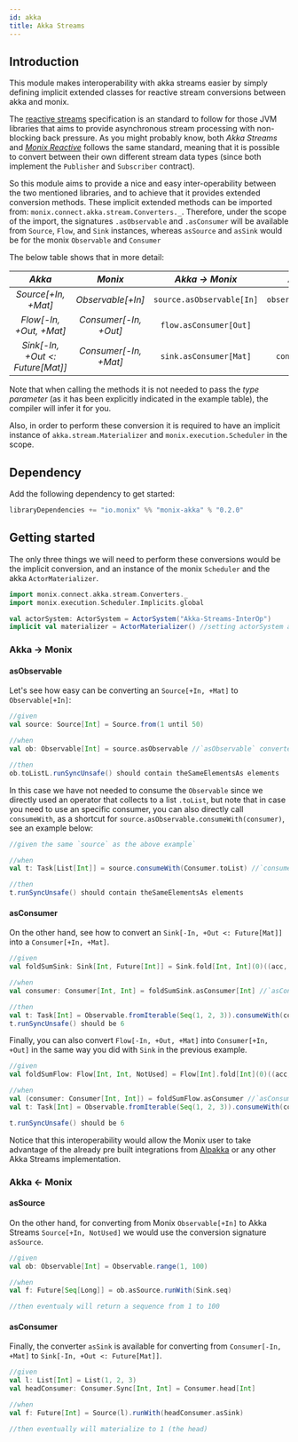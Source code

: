 ```yaml
---
id: akka
title: Akka Streams
---
```


## Introduction
  
This module makes interoperability with akka streams easier by simply defining implicit extended classes for reactive stream conversions between akka and monix.

The [reactive streams](https://github.com/reactive-streams/reactive-streams-jvm/blob/v1.0.3/README.md) specification is an standard to follow for those 
JVM libraries that aims to provide asynchronous stream processing with non-blocking back pressure.
As you might probably know, both _Akka Streams_ and _[Monix Reactive](https://monix.io/api/3.2/monix/reactive/index.html)_ follows the same standard, meaning that it is possible to convert between 
their own different stream data types (since both implement the `Publisher` and `Subscriber` contract). 

So this module aims to provide a nice and easy inter-operability between the two mentioned libraries, and to 
achieve that it provides extended conversion methods. 
  These implicit extended methods can be imported from: `monix.connect.akka.stream.Converters._`.
Therefore, under the scope of the import, the signatures `.asObservable` and `.asConsumer` will be available from `Source`, `Flow`, and `Sink` instances, 
whereas `asSource` and `asSink` would be for the monix `Observable` and `Consumer` 

The below table shows that in more detail:  

  | _Akka_ | _Monix_ | _Akka &rarr; Monix_ | _Akka &larr; Monix_ |
  | :---: | :---: | :---: | :---: | 
  | _Source[+In, +Mat]_ | _Observable[+In]_ | `source.asObservable[In]` | `observable.asSource[In]` |
  | _Flow[-In, +Out, +Mat]_ | _Consumer[-In, +Out]_ | `flow.asConsumer[Out]` | - |
  | _Sink[-In, +Out <: Future[Mat]]_ | _Consumer[-In, +Mat]_ | `sink.asConsumer[Mat]` | `consumer.asSink[In]` |

Note that when calling the methods it is not needed to pass the _type parameter_ (as it has been explicitly indicated in the example table), the compiler will infer it for you.

Also, in order to perform these conversion it is required to have an implicit instance of `akka.stream.Materializer` and `monix.execution.Scheduler` in the scope.

## Dependency

Add the following dependency to get started:
```scala 
libraryDependencies += "io.monix" %% "monix-akka" % "0.2.0"
```

## Getting started

The only three things we will need to perform these conversions would be the implicit conversion, and an instance of the monix `Scheduler` and the akka `ActorMaterializer`. 
```scala
import monix.connect.akka.stream.Converters._
import monix.execution.Scheduler.Implicits.global

val actorSystem: ActorSystem = ActorSystem("Akka-Streams-InterOp")  
implicit val materializer = ActorMaterializer() //setting actorSystem as implicit variable might have ben enough
```

### Akka &rarr; Monix

#### asObservable

Let's see how easy can be converting an `Source[+In, +Mat]` to `Observable[+In]`:

```scala
//given
val source: Source[Int] = Source.from(1 until 50)

//when
val ob: Observable[Int] = source.asObservable //`asObservable` converter as extended method of source.

//then
ob.toListL.runSyncUnsafe() should contain theSameElementsAs elements
```

In this case we have not needed to consume the `Observable` since we directly used an operator that collects 
to a list `.toList`, but note that in case you need to use an specific consumer, you can also directly call `consumeWith`, as a shortcut for `source.asObservable.consumeWith(consumer)`, see an example below:

```scala
//given the same `source` as the above example`

//when
val t: Task[List[Int]] = source.consumeWith(Consumer.toList) //`consumeWith` as extended method of `Source`

//then
t.runSyncUnsafe() should contain theSameElementsAs elements
```

#### asConsumer

On the other hand, see how to convert an `Sink[-In, +Out <: Future[Mat]]` into a `Consumer[+In, +Mat]`.
```scala
//given
val foldSumSink: Sink[Int, Future[Int]] = Sink.fold[Int, Int](0)((acc, num) => acc + num)

//when
val consumer: Consumer[Int, Int] = foldSumSink.asConsumer[Int] //`asConsumer` as an extended method of `Sink`

//then
val t: Task[Int] = Observable.fromIterable(Seq(1, 2, 3)).consumeWith(consumer)
t.runSyncUnsafe() should be 6
```

Finally, you can also convert `Flow[-In, +Out, +Mat]` into `Consumer[+In, +Out]` in the same way you did with `Sink`
 in the previous example.

```scala
//given
val foldSumFlow: Flow[Int, Int, NotUsed] = Flow[Int].fold[Int](0)((acc, num) => acc + num)

//when
val (consumer: Consumer[Int, Int]) = foldSumFlow.asConsumer //`asConsumer` as an extended method of `Flow`
val t: Task[Int] = Observable.fromIterable(Seq(1, 2, 3)).consumeWith(consumer)

t.runSyncUnsafe() should be 6
```

Notice that this interoperability would allow the Monix user to take advantage of the already pre built integrations 
from [Alpakka](https://doc.akka.io/docs/alpakka/current/index.html) or any other Akka Streams implementation.

### Akka &larr; Monix

#### asSource
On the other hand, for converting from Monix `Observable[+In]` to Akka Streams `Source[+In, NotUsed]` we would use the conversion signature `asSource`.

```scala
//given
val ob: Observable[Int] = Observable.range(1, 100)

//when
val f: Future[Seq[Long]] = ob.asSource.runWith(Sink.seq) 

//then eventualy will return a sequence from 1 to 100
```

#### asConsumer

Finally, the converter `asSink` is available for converting from `Consumer[-In, +Mat]` to `Sink[-In, +Out <: Future[Mat]]`. 

```scala
//given
val l: List[Int] = List(1, 2, 3)
val headConsumer: Consumer.Sync[Int, Int] = Consumer.head[Int]

//when
val f: Future[Int] = Source(l).runWith(headConsumer.asSink)

//then eventually will materialize to 1 (the head)
```